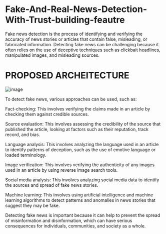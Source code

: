 # Fake-And-Real-News-Detection-With-Trust-building-feautre

Fake news detection is the process of identifying and verifying the accuracy of news stories or articles that contain false, misleading, or fabricated information. Detecting fake news can be challenging because it often relies on the use of deceptive techniques such as clickbait headlines, manipulated images, and misleading sources.

# PROPOSED ARCHEITECTURE 

![image](https://github.com/rahul13289/Fake-And-Real-News-Detection-With-Trust-building-feature/assets/97829880/bccc7dd4-f590-426a-a860-64b99a14d9e4)

To detect fake news, various approaches can be used, such as:

Fact-checking: This involves verifying the claims made in an article by checking them against credible sources.

Source evaluation: This involves assessing the credibility of the source that published the article, looking at factors such as their reputation, track record, and bias.

Language analysis: This involves analyzing the language used in an article to identify patterns of deception, such as the use of emotive language or loaded terminology.

Image verification: This involves verifying the authenticity of any images used in an article by using reverse image search tools.

Social media analysis: This involves analyzing social media data to identify the sources and spread of fake news stories.

Machine learning: This involves using artificial intelligence and machine learning algorithms to detect patterns and anomalies in news stories that suggest they may be fake.

Detecting fake news is important because it can help to prevent the spread of misinformation and disinformation, which can have serious consequences for individuals, communities, and society as a whole.
